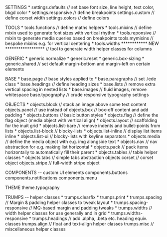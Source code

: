 SETTINGS
	* settings.defaults 
		// set base font size, line height, text color, bkgd color
	* settings.responsive
		// define breakpoints
	  settings.custom // define corset width
	  settings.colors // define colors

TOOLS
	* tools.functions
		// define maths helpers
	* tools.mixins
		// define mixin used to generate font sizes with vertical rhythm
	* tools.reponsive
		// mixin to generate media queries based on breakpoints
	  tools.mymixins
	  	// bespoke mixins e.g. for vertical centering
	* tools.widths ************ NEW ******************
		// tool to generate width helper classes for columns


GENERIC
	* generic.normalize
	* generic.reset
	* generic.box-sizing
	* generic.shared
		// set default margin-bottom and margin-left on certain elements

BASE
	* base.page
		// base styles applied to <html>
	* base.paragraphs
		// set .lede class
	* base.headings
		// define heading sizes
	* base.lists
		// remove extra vertical spacing in nested lists
	* base.images
		// fluid images, remove whitespace
	  base.typography
	  	// crude responsive typography settings

OBJECTS
	* objects.block
		// stack an image above some text content
	  objects.panel // use instead of objects.box
		// box-off content and add padding
	* objects.buttons
		// basic button styles
	* objects.flag
		// define the flag object (media object with vertical align)
	* objects.layout
		// scaffolding for the inuit grid
	* objects.list-bare
		// remove indents and bullet-points from lists
	* objects.list-block
		// blocky-lists
	* objects.list-inline
		// display list items inline
	* objects.list-ui
		// blocky-lists with keyline separators
	* objects.media
		// define the media object with e.g. img alongside text
	* objects.nav
		// nav abstraction for e.g. making list horizontal
	* objects.pack
		// pack items horizontally to automatically fill their parent
	* objects.tables
		// table helper classes
	* objects.tabs
		// simple tabs abstraction
	  objects.corset
	  	// corset object
	  objects.stripe
	  	//  full-width stripe object

COMPONENTS -- custom UI elements
	  components.buttons
	  components.notifications
	  components.menu

THEME
	  theme.typography

TRUMPS -- helper classes
	* trumps.clearfix
	* trumps.print
	* trumps.spacing
		// Margin & padding helper classes to tweak layout
	* trumps.spacing-responsive
		// MQ-based margin and padding tweaks
	* trumps.widths
		// width helper classes for use generally and in grid
	* trumps.widths-responsive
	* trumps.headings
		// add .alpha, .beta etc. heading equiv. classes
	  trumps.align
	    // float and text-align helper classes
	  trumps.misc
	    // miscellaneous helper classes



